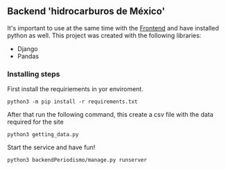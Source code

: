 ## Backend 'hidrocarburos de México'

It's important to use at the same time with the [Frontend](https://github.com/miguelalf/journalism-oil-frontend) and have installed python as well. This project was created with the following libraries:

- Django
- Pandas

### Installing steps

First install the requiriements in yor enviroment.

```
python3 -m pip install -r requirements.txt
```

After that run the following command, this create a csv file with the data required for the site

```
python3 getting_data.py
```

Start the service and have fun!

```
python3 backendPeriodismo/manage.py runserver
```
